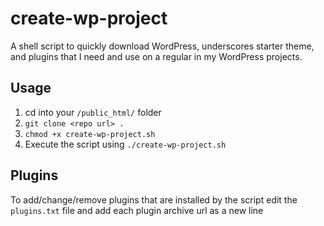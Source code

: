 # create-wp-project
A shell script to quickly download WordPress, underscores starter theme, and plugins that I need and use on a regular in my WordPress projects.

## Usage
1. cd into your `/public_html/` folder
2. `git clone <repo url> .`
3. `chmod +x create-wp-project.sh`
4. Execute the script using `./create-wp-project.sh`

## Plugins

To add/change/remove plugins that are installed by the script edit the `plugins.txt` file and add each plugin archive url as a new line
